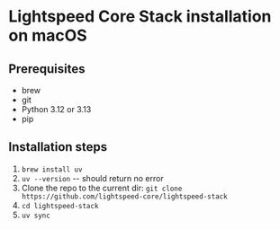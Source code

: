 # Lightspeed Core Stack installation on macOS

## Prerequisites

- brew
- git
- Python 3.12 or 3.13
- pip

## Installation steps

1. `brew install uv`
1. `uv --version` -- should return no error
1. Clone the repo to the current dir:
`git clone https://github.com/lightspeed-core/lightspeed-stack`
1. `cd lightspeed-stack`
1. `uv sync`

